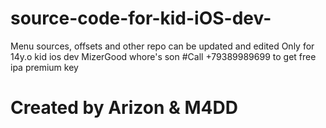 # source-code-for-kid-iOS-dev-
Menu sources, offsets and other 
repo can be updated and edited
Only for 14y.o kid ios dev
MizerGood whore's son 
 #Call +79389989699 to get free ipa premium key 
 
#        Created by Arizon & M4DD
